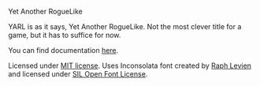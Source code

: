 Yet Another RogueLike

YARL is as it says, Yet Another RogueLike. Not the most clever title for a game, but it has to suffice for now.

You can find documentation [here](https://izdwuut.github.io/YARL/docs).

Licensed under [MIT license](LICENSE). Uses Inconsolata font created by [Raph Levien](http://levien.com) and licensed under [SIL Open Font License](assets/Inconsolata-LICENSE).
